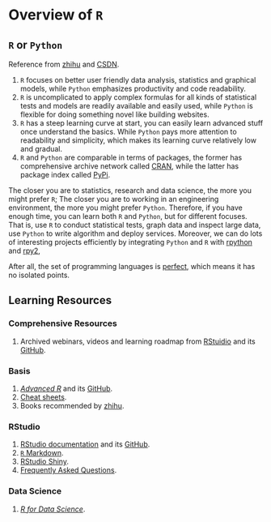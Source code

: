 # Overview of `R`
## `R` or `Python`
Reference from [zhihu](https://www.zhihu.com/question/58602964) and [CSDN](https://blog.csdn.net/sanqima/article/details/50450189).

1. `R` focuses on better user friendly data analysis, statistics and graphical models, while `Python` emphasizes productivity and code readability.
2. `R` is uncomplicated to apply complex formulas for all kinds of statistical tests and models are readily available and easily used, while `Python` is flexible for doing something novel like building websites.
3. `R` has a steep learning curve at start, you can easily learn advanced stuff once understand the basics. While `Python` pays more attention to readability and simplicity, which makes its learning curve relatively low and gradual.
4. `R` and `Python` are comparable in terms of packages, the former has comprehensive archive network called [CRAN](https://cran.r-project.org/), while the latter has package index called [PyPi](http://pypi.python.org/).

The closer you are to statistics, research and data science, the more you might prefer `R`; The closer you are to working in an engineering environment, the more you might prefer `Python`.
Therefore, if you have enough time, you can learn both `R` and `Python`, but for different focuses. That is, use `R` to conduct statistical tests, graph data and inspect large data, use `Python` to write algorithm and deploy services.
Moreover, we can do lots of interesting projects efficiently by integrating `Python` and `R` with [rpython](http://rpython.r-forge.r-project.org/) and [rpy2](https://pypi.org/project/rpy2/), 

After all, the set of programming languages is [perfect](http://mathworld.wolfram.com/PerfectSet.html), which means it has no isolated points.


## Learning Resources
### Comprehensive Resources
1. Archived webinars, videos and learning roadmap from [RStuidio](https://www.rstudio.com/resources/) and its [GitHub](https://github.com/rstudio/webinars).

### Basis
1. [*Advanced R*](https://adv-r.hadley.nz/) and its [GitHub](https://github.com/hadley/adv-r).
2. [Cheat sheets](https://www.rstudio.com/resources/cheatsheets/).
3. Books recommended by [zhihu](https://www.zhihu.com/question/21654166).

### RStudio
1. [RStudio documentation](http://www.rstudio.com/ide/docs/) and its [GitHub](https://github.com/rstudio/rstudio).
2. [`R` Markdown](https://rmarkdown.rstudio.com/lesson-1.html).
3. [RStudio Shiny](http://shiny.rstudio.com/).
4. [Frequently Asked Questions](https://support.rstudio.com/hc/en-us).

### Data Science
1. [*R for Data Science*](https://r4ds.had.co.nz/).

